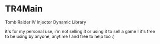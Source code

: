 # TR4Main
Tomb Raider IV Injector Dynamic Library

it's for my personal use, i'm not selling it or using it to sell a game !
it's free to be using by anyone, anytime !
and free to help too :)
